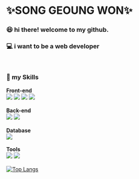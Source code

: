 :sparkles:SONG GEOUNG WON:sparkles:
=============
### :satisfied: hi there! welcome to my github.
### :computer: i want to be a web developer
<br>

### :muscle: my Skills
**Front-end**<br>
<img src="https://img.shields.io/badge/html5-E34F26?style=for-the-badge&logo=html5&logoColor=white">
<img src="https://img.shields.io/badge/css-1572B6?style=for-the-badge&logo=css3&logoColor=white">
<img src="https://img.shields.io/badge/javascript-F7DF1E?style=for-the-badge&logo=javascript&logoColor=black">
<img src="https://img.shields.io/badge/jquery-0769AD?style=for-the-badge&logo=jquery&logoColor=white">
<br><br>**Back-end**<br>
<img src="https://img.shields.io/badge/java-007396?style=for-the-badge&logo=java&logoColor=white">
<img src="https://img.shields.io/badge/spring-6DB33F?style=for-the-badge&logo=spring&logoColor=white">
<br><br>**Database**<br>
<img src="https://img.shields.io/badge/oracle-F80000?style=for-the-badge&logo=oracle&logoColor=white">
<br><br>**Tools**<br>
<img src="https://img.shields.io/badge/eclipse ide-2C2255?style=for-the-badge&logo=eclipseide&logoColor=white">
<img src="https://img.shields.io/badge/visual studio code-007ACC?style=for-the-badge&logo=visualstudiocode&logoColor=white">
<br><br>
[![Top Langs](https://github-readme-stats.vercel.app/api/top-langs/?username=songgeoungwon&layout=compact)](https://github.com/songgeoungwon/github-readme-stats)
